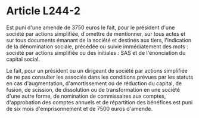 # Article L244-2

Est puni d'une amende de 3750 euros le fait, pour le président d'une société par actions simplifiée, d'omettre de mentionner, sur tous actes et sur tous documents émanant de la société et destinés aux tiers, l'indication de la dénomination sociale, précédée ou suivie immédiatement des mots : société par actions simplifiée ou des initiales : SAS et de l'énonciation du capital social.

Le fait, pour un président ou un dirigeant de société par actions simplifiée de ne pas consulter les associés dans les conditions prévues par les statuts en cas d'augmentation, d'amortissement ou de réduction du capital, de fusion, de scission, de dissolution ou de transformation en une société d'une autre forme, de nomination de commissaires aux comptes, d'approbation des comptes annuels et de répartition des bénéfices est puni de six mois d'emprisonnement et de 7500 euros d'amende.
